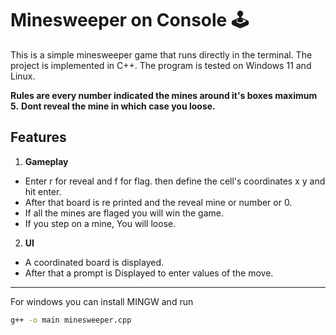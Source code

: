 Minesweeper on Console 🕹️
===============


This is a simple minesweeper game that runs directly in the terminal. The project is implemented in C++.
The program is tested on Windows 11 and Linux.

**Rules are every number indicated the mines around it's boxes maximum 5.**
**Dont reveal the mine in which case you loose.**

Features
--------
1. **Gameplay**
- Enter r for reveal and f for flag. then define the cell's coordinates x y and hit enter.
- After that board is re printed and the reveal mine or number or 0.
- If all the mines are flaged you will win the game.
- If you step on a mine, You will loose.

2. **UI**
- A coordinated board is displayed.
- After that a prompt is Displayed to enter values of the move.

---------------
For windows you can install MINGW
and run
```bash
g++ -o main minesweeper.cpp
